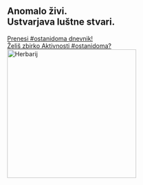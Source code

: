 <h2>Anomalo živi.<br />Ustvarjava luštne stvari.</h2>
<a href="https://bit.ly/anomalodnevnik" target="_blank" rel="noopener noreferrer">Prenesi #ostanidoma dnevnik!</a><br />
<a href="https://bit.ly/anomaloaktivnosti" target="_blank" rel="noopener noreferrer">Želiš zbirko Aktivnosti #ostanidoma?</a><br />
<img src="./img/SL_Herbarij.jpg" alt="Herbarij" width="300" height"300"/>
